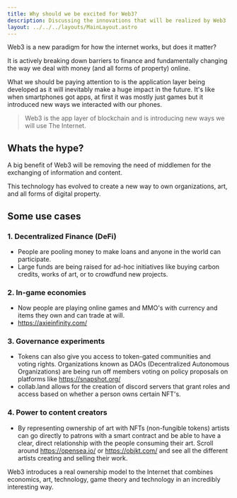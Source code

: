 ```yaml
---
title: Why should we be excited for Web3?
description: Discussing the innovations that will be realized by Web3
layout: ../../../layouts/MainLayout.astro
---
```


Web3 is a new paradigm for how the internet works, but does it matter?

It is actively breaking down barriers to finance and fundamentally changing the way we deal with money (and all forms of property) online.

What we should be paying attention to is the application layer being developed as it will inevitably make a huge impact in the future. 
It's like when smartphones got apps, at first it was mostly just games but it introduced new ways we interacted with our phones. 
> Web3 is the app layer of blockchain and is introducing new ways we will use The Internet.

## Whats the hype?

A big benefit of Web3 will be removing the need of middlemen for the exchanging of information and content.

This technology has evolved to create a new way to own organizations, art, and all forms of digital property.

## Some use cases

### 1. Decentralized Finance (DeFi)

- People are pooling money to make loans and anyone in the world can participate.
- Large funds are being raised for ad-hoc initiatives like buying carbon credits, works of art, or to crowdfund new projects.

### 2. In-game economies

- Now people are playing online games and MMO's with currency and items they own and can trade at will.
- https://axieinfinity.com/

### 3. Governance experiments

- Tokens can also give you access to token-gated communities and voting rights. Organizations known as DAOs (Decentralized Autonomous Organizations) are being run off members voting on policy proposals on platforms like https://snapshot.org/ 
- collab.land allows for the creation of discord servers that grant roles and access based on whether a person owns certain NFT's.

### 4. Power to content creators

- By representing ownership of art with NFTs (non-fungible tokens) artists can go directly to patrons with a smart contract and be able to have a clear, direct relationship with the people consuming their art. Scroll around https://opensea.io/ or https://objkt.com/ and see all the different artists creating and selling their work.

Web3 introduces a real ownership model to the Internet that combines economics, art, technology, game theory and technology in an incredibly interesting way.


